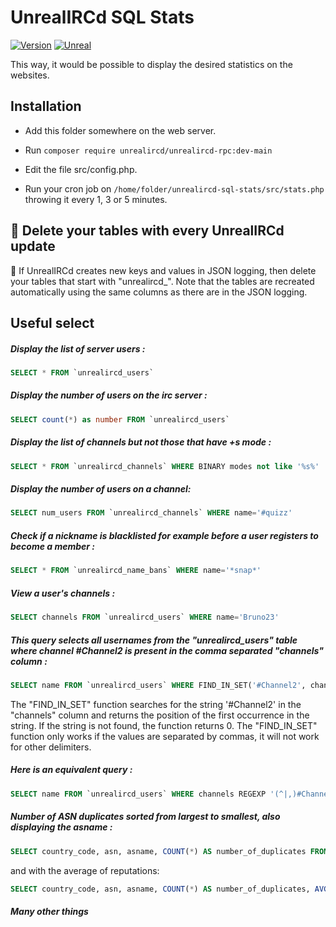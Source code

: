 UnrealIRCd SQL Stats
==============
[![Version](https://img.shields.io/badge/UnrealIRCd-6.1.7_or_later-darkgreen.svg)]()
[![Unreal](https://img.shields.io/badge/PHP-8.0_or_later-darkgreen.svg)](https://unrealircd.org)

This way, it would be possible to display the desired statistics on the websites.


Installation
------------
- Add this folder somewhere on the web server.

- Run 
``composer require unrealircd/unrealircd-rpc:dev-main``
- Edit the file src/config.php.

- Run your cron job on ``/home/folder/unrealircd-sql-stats/src/stats.php`` throwing it every 1, 3 or 5 minutes.


🔴 Delete your tables with every UnrealIRCd update
------------
🔴 If UnrealIRCd creates new keys and values in JSON logging, then delete your tables that start with "unrealircd_". Note that the tables are recreated automatically using the same columns as there are in the JSON logging.


Useful select
------------
##### Display the list of server users : 
```sql
SELECT * FROM `unrealircd_users`
```

##### Display the number of users on the irc server : 
```sql
SELECT count(*) as number FROM `unrealircd_users`
```

##### Display the list of channels but not those that have +s mode : 
```sql
SELECT * FROM `unrealircd_channels` WHERE BINARY modes not like '%s%'
```

##### Display the number of users on a channel: 
```sql
SELECT num_users FROM `unrealircd_channels` WHERE name='#quizz'
```

##### Check if a nickname is blacklisted for example before a user registers to become a member : 
```sql
SELECT * FROM `unrealircd_name_bans` WHERE name='*snap*'
```

##### View a user's channels : 
```sql
SELECT channels FROM `unrealircd_users` WHERE name='Bruno23'
```

##### This query selects all usernames from the "unrealircd_users" table where channel #Channel2 is present in the comma separated "channels" column : 
```sql
SELECT name FROM `unrealircd_users` WHERE FIND_IN_SET('#Channel2', channels) > 0
```

The "FIND_IN_SET" function searches for the string '#Channel2' in the "channels" column and returns the position of the first occurrence in the string. If the string is not found, the function returns 0. The "FIND_IN_SET" function only works if the values are separated by commas, it will not work for other delimiters.

##### Here is an equivalent query :
```sql
SELECT name FROM `unrealircd_users` WHERE channels REGEXP '(^|,)#Channel2(,|$)'
```

##### Number of ASN duplicates sorted from largest to smallest, also displaying the asname :
```sql
SELECT country_code, asn, asname, COUNT(*) AS number_of_duplicates FROM unrealircd_users GROUP BY asn HAVING COUNT(*) > 1 ORDER BY number_of_duplicates DESC
```

and with the average of reputations:

```sql
SELECT country_code, asn, asname, COUNT(*) AS number_of_duplicates, AVG(reputation) AS average_reputation FROM unrealircd_users GROUP BY country_code, asn, asname HAVING COUNT(*) > 1 ORDER BY number_of_duplicates DESC
```

##### Many other things